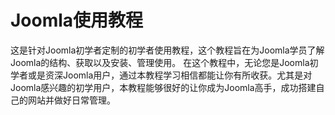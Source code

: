 # Joomla使用教程
这是针对Joomla初学者定制的初学者使用教程，这个教程旨在为Joomla学员了解Joomla的结构、获取以及安装、管理使用。
在这个教程中，无论您是Joomla初学者或是资深Joomla用户，通过本教程学习相信都能让你有所收获。尤其是对Joomla感兴趣的初学用户，本教程能够很好的让你成为Joomla高手，成功搭建自己的网站并做好日常管理。
